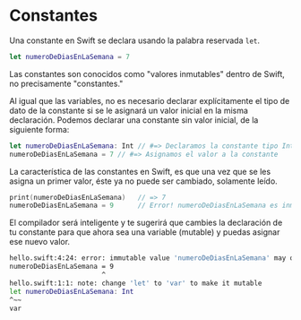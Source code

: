 # Constantes

Una constante en Swift se declara usando la palabra reservada `let`. 

```swift
let numeroDeDiasEnLaSemana = 7
```

Las constantes son conocidos como "valores inmutables" dentro de Swift, no precisamente "constantes."

Al igual que las variables, no es necesario declarar explícitamente el tipo de dato de la constante si se le asignará un valor inicial en la misma declaración. Podemos declarar una constante sin valor inicial, de la siguiente forma:

```swift
let numeroDeDiasEnLaSemana: Int // #=> Declaramos la constante tipo Int sin asignar un valor inicial
numeroDeDiasEnLaSemana = 7 // #=> Asignamos el valor a la constante
```

La característica de las constantes en Swift, es que una vez que se les asigna un primer valor, éste ya no puede ser cambiado, solamente leído.

```swift
print(numeroDeDiasEnLaSemana)   // => 7
numeroDeDiasEnLaSemana = 9      // Error! numeroDeDiasEnLaSemana es inmutable y ya no se puede incializar de nuevo
```

El compilador será inteligente y te sugerirá que cambies la declaración de tu constante para que ahora sea una variable (mutable) y puedas asignar ese nuevo valor.

```bash
hello.swift:4:24: error: immutable value 'numeroDeDiasEnLaSemana' may only be initialized once
numeroDeDiasEnLaSemana = 9
                       ^
hello.swift:1:1: note: change 'let' to 'var' to make it mutable
let numeroDeDiasEnLaSemana: Int
^~~
var
```
